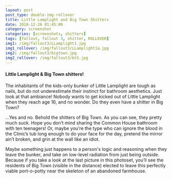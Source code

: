 ```yaml
---
layout: post
post_type: double-img-rollover
title: Little Lamplight and Big Town Shitters
date: 2018-12-26 01:45:00
category: screenshot
categories: [screenshots, shitters]
tags: [fallout, fallout 3, shitter, ROLLOVER]
img1: /img/fallout3/LLamplight1.jpg
img1_rollover: /img/fallout3/LLamplight1a.jpg
img2: /img/fallout3/bigtown.jpg
img2_rollover: /img/fallout3/bt5.jpg
---
```

#### Little Lamplight & Big Town shitters!

The inhabitants of the kids-only bunker of Little Lamplight are tough as nails, but do not underestimate their instinct for bathroom aesthetics. Just look at that ambiance! Nobody wants to get kicked out of Little Lamplight when they reach age 16, and no wonder. Do they even have a shitter in Big Town?

...Yes and no. Behold the shitters of Big Town. As you can see, they pretty much suck. Hope you don’t mind sharing the Common House bathroom with ten teenagers! Or, maybe you’re the type who can ignore the blood in the Clinic’s tub long enough to do your face for the day, pretend the mirror ain’t broken, and grin at the wall like an idiot.

Maybe something just happens to a person's logic and reasoning when they leave the bunker, and take on low-level radiation from just being outside. Because if you take a look at the last picture in this photoset, you’ll see the residents of Big Town (visible in the distance) elected to leave this perfectly viable port-o-potty near the skeleton of an abandoned farmhouse.
